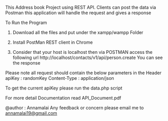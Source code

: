 This Address book Project using REST API. Clients can post the data via Postman
this application will handle the request and gives a response

To Run the Program

1. Download all the files and put under the xampp/wampp Folder

2. Install PostMan REST client in Chrome

3. Consider that your host is localhost then via POSTMAN access the following url
   http://localhost/contacts/v1/api/person.create
   You can see the response

Please note all request should contain the below parameters in the Header 
apiKey : randomKey
Content-Type : application/json

To get the current apiKey please run the data.php script

For more detail Documentation read API_Document.pdf

@author : Annamalai
Any feedback or concern please email me to annamalai19@gmail.com
